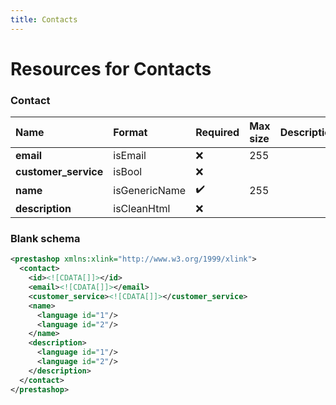 ```yaml
---
title: Contacts
---
```


# Resources for Contacts

### Contact

|         Name         |    Format     | Required | Max size | Description |
| :------------------- | :------------ | :------- | :------- | :---------- |
| **email**            | isEmail       | ❌        | 255      |             |
| **customer_service** | isBool        | ❌        |          |             |
| **name**             | isGenericName | ✔️       | 255      |             |
| **description**      | isCleanHtml   | ❌        |          |             |


### Blank schema

```xml
<prestashop xmlns:xlink="http://www.w3.org/1999/xlink">
  <contact>
    <id><![CDATA[]]></id>
    <email><![CDATA[]]></email>
    <customer_service><![CDATA[]]></customer_service>
    <name>
      <language id="1"/>
      <language id="2"/>
    </name>
    <description>
      <language id="1"/>
      <language id="2"/>
    </description>
  </contact>
</prestashop>
```

